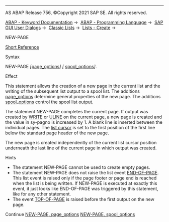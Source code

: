   

* * *

AS ABAP Release 756, ©Copyright 2021 SAP SE. All rights reserved.

[ABAP - Keyword Documentation](javascript:call_link\('abenabap.htm'\)) →  [ABAP - Programming Language](javascript:call_link\('abenabap_reference.htm'\)) →  [SAP GUI User Dialogs](javascript:call_link\('abenabap_screens.htm'\)) →  [Classic Lists](javascript:call_link\('abenabap_dynpro_list.htm'\)) →  [Lists - Create](javascript:call_link\('abenabap_lists.htm'\)) → 

NEW-PAGE

[Short Reference](javascript:call_link\('abapnew-page_shortref.htm'\))

Syntax

NEW-PAGE *\[*[page\_options](javascript:call_link\('abapnew-page_options.htm'\))*\]* *\[* [spool\_options](javascript:call_link\('abapnew-page_print.htm'\))*\]*.

Effect

This statement allows the creation of a new page in the current list and the writing of the subsequent list output to a spool list. The additions [page\_options](javascript:call_link\('abapnew-page_options.htm'\)) determine general properties of the new page. The additions [spool\_options](javascript:call_link\('abapnew-page_print.htm'\)) control the spool list output.

The statement NEW-PAGE completes the current page. If output was created by [WRITE](javascript:call_link\('abapwrite-.htm'\)) or [ULINE](javascript:call_link\('abapuline.htm'\)) on the current page, a new page is created and the value in sy-pagno is increased by 1. A blank line is inserted between the individual pages. The [list cursor](javascript:call_link\('abenlist_cursor_glosry.htm'\) "Glossary Entry") is set to the first position of the first line below the standard page header of the new page.

The new page is created independently of the current list cursor position underneath the last line of the current page in which output was created.

Hints

-   The statement NEW-PAGE cannot be used to create empty pages.
-   The statement NEW-PAGE does not raise the list event [END-OF-PAGE](javascript:call_link\('abapend-of-page.htm'\)). This list event is raised only if the page footer or page end is reached when the list is being written. If NEW-PAGE is executed at exactly this event, it just looks like END-OF-PAGE was triggered by this statement, like for any other statement.
-   The event [TOP-OF-PAGE](javascript:call_link\('abaptop-of-page.htm'\)) is raised before the first output on the new page.

Continue
[NEW-PAGE, page\_options](javascript:call_link\('abapnew-page_options.htm'\))
[NEW-PAGE, spool\_options](javascript:call_link\('abapnew-page_print.htm'\))